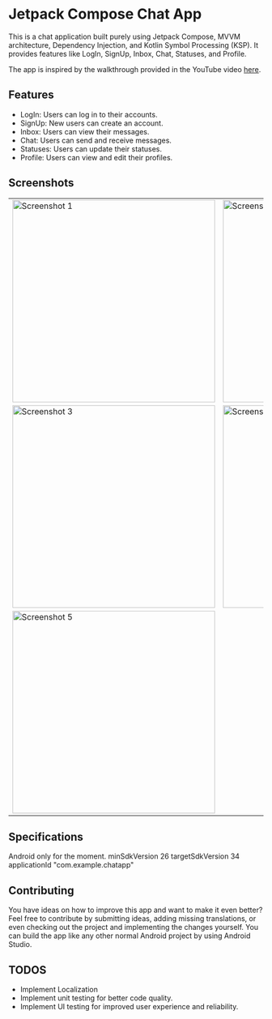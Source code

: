 # Jetpack Compose Chat App

This is a chat application built purely using Jetpack Compose, MVVM architecture, Dependency Injection, and Kotlin Symbol Processing (KSP). It provides features like LogIn, SignUp, Inbox, Chat, Statuses, and Profile.

The app is inspired by the walkthrough provided in the YouTube video [here](https://www.youtube.com/watch?v=lND-1rJAHEI&t=8944s&pp=ygUYY2hhdCBhcHAgamV0cGFjayBjb21wb3Nl).

## Features
- LogIn: Users can log in to their accounts.
- SignUp: New users can create an account.
- Inbox: Users can view their messages.
- Chat: Users can send and receive messages.
- Statuses: Users can update their statuses.
- Profile: Users can view and edit their profiles.

## Screenshots
<table>
  <tr>
    <td><img src="https://github.com/M-AmeenAkbar/ChatApp/assets/145043389/ce1afa5f-f265-4658-9bd9-ae99d1f807ad" alt="Screenshot 1" width="400"></td>
    <td><img src="https://github.com/M-AmeenAkbar/ChatApp/assets/145043389/7cdd4693-5d63-46bb-910c-fa92d52a0ab6" alt="Screenshot 2" width="400"></td>
  </tr>
  <tr>
    <td><img src="https://github.com/M-AmeenAkbar/ChatApp/assets/145043389/4a442948-6c40-459a-9571-68d0d86102db" alt="Screenshot 3" width="400"></td>
    <td><img src="https://github.com/M-AmeenAkbar/ChatApp/assets/145043389/9848cf88-0745-468b-a2d8-ca0c36727bcc" alt="Screenshot 4" width="400"></td>
  </tr>
  <tr>
    <td><img src="https://github.com/M-AmeenAkbar/ChatApp/assets/145043389/6fbb7523-3f49-4c58-a141-06f6daf87c4f" alt="Screenshot 5" width="400"></td>
  </tr>
</table>




## Specifications
Android only for the moment.
minSdkVersion 26
targetSdkVersion 34
applicationId "com.example.chatapp"

## Contributing
You have ideas on how to improve this app and want to make it even better? Feel free to contribute by submitting ideas, adding missing translations, or even checking out the project and implementing the changes yourself. You can build the app like any other normal Android project by using Android Studio.

## TODOS
- Implement Localization
- Implement unit testing for better code quality.
- Implement UI testing for improved user experience and reliability.




